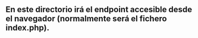 ## En este directorio irá el endpoint accesible desde el navegador (normalmente será el fichero index.php).